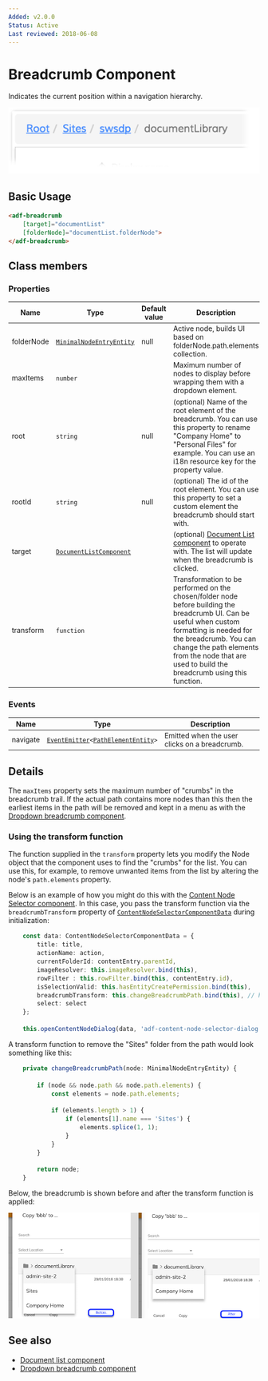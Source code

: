 ```yaml
---
Added: v2.0.0
Status: Active
Last reviewed: 2018-06-08
---
```


# Breadcrumb Component

Indicates the current position within a navigation hierarchy.

![Breadcrumb](../docassets/images/breadcrumb.png)

## Basic Usage

```html
<adf-breadcrumb
    [target]="documentList"
    [folderNode]="documentList.folderNode">
</adf-breadcrumb>
```

## Class members

### Properties

| Name | Type | Default value | Description |
| -- | -- | -- | -- |
| folderNode | [`MinimalNodeEntryEntity`](../content-services/document-library.model.md) |  null | Active node, builds UI based on folderNode.path.elements collection. |
| maxItems | `number` |  | Maximum number of nodes to display before wrapping them with a dropdown element. |
| root | `string` |  null | (optional) Name of the root element of the breadcrumb. You can use this property to rename "Company Home" to "Personal Files" for example. You can use an i18n resource key for the property value. |
| rootId | `string` |  null | (optional) The id of the root element. You can use this property to set a custom element the breadcrumb should start with. |
| target | [`DocumentListComponent`](../content-services/document-list.component.md) |  | (optional) [Document List component](../content-services/document-list.component.md) to operate with. The list will update when the breadcrumb is clicked. |
| transform | `function` |  | Transformation to be performed on the chosen/folder node before building the breadcrumb UI. Can be useful when custom formatting is needed for the breadcrumb. You can change the path elements from the node that are used to build the breadcrumb using this function. |

### Events

| Name | Type | Description |
| -- | -- | -- |
| navigate | [`EventEmitter`](https://angular.io/api/core/EventEmitter)`<`[`PathElementEntity`](../../lib/content-services/document-list/models/document-library.model.ts)`>` | Emitted when the user clicks on a breadcrumb. |

## Details

The `maxItems` property sets the maximum number of "crumbs" in the breadcrumb trail. If
the actual path contains more nodes than this then the earliest items in the path will be
removed and kept in a menu as with the
[Dropdown breadcrumb component](../content-services/dropdown-breadcrumb.component.md).

### Using the transform function

The function supplied in the `transform` property lets you modify the Node object that the component
uses to find the "crumbs" for the list. You can use this, for example, to remove unwanted items from
the list by altering the node's `path.elements` property.

Below is an example of how you might do this with the
[Content Node Selector component](content-node-selector.component.md). In this case, you pass the 
transform function via the `breadcrumbTransform` property of [`ContentNodeSelectorComponentData`](../../lib/content-services/content-node-selector/content-node-selector.component-data.interface.ts) during
initialization:

```ts
    const data: ContentNodeSelectorComponentData = {
        title: title,
        actionName: action,
        currentFolderId: contentEntry.parentId,
        imageResolver: this.imageResolver.bind(this),
        rowFilter : this.rowFilter.bind(this, contentEntry.id),
        isSelectionValid: this.hasEntityCreatePermission.bind(this),
        breadcrumbTransform: this.changeBreadcrumbPath.bind(this), // here is the transform function
        select: select
    };

    this.openContentNodeDialog(data, 'adf-content-node-selector-dialog', '630px');
```

A transform function to remove the "Sites" folder from the path would look something like this:

```ts
    private changeBreadcrumbPath(node: MinimalNodeEntryEntity) {

        if (node && node.path && node.path.elements) {
            const elements = node.path.elements;

            if (elements.length > 1) {
                if (elements[1].name === 'Sites') {
                    elements.splice(1, 1);
                }
            }
        }

        return node;
    }
```

Below, the breadcrumb is shown before and after the transform function is applied:

![Content Node Selector breadcrumbTransform before/after screenshot](../docassets/images/breadcrumbTransform.png)

## See also

-   [Document list component](document-list.component.md)
-   [Dropdown breadcrumb component](dropdown-breadcrumb.component.md)
